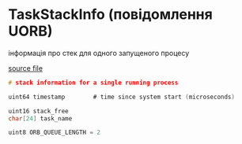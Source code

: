# TaskStackInfo (повідомлення UORB)

інформація про стек для одного запущеного процесу

[source file](https://github.com/PX4/PX4-Autopilot/blob/main/msg/TaskStackInfo.msg)

```c
# stack information for a single running process

uint64 timestamp		# time since system start (microseconds)

uint16 stack_free
char[24] task_name

uint8 ORB_QUEUE_LENGTH = 2

```
